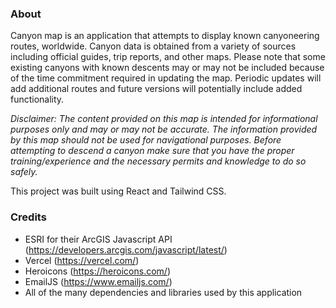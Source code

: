 ### About

Canyon map is an application that attempts to display known canyoneering routes, worldwide. Canyon data is obtained from a variety of sources including official guides, trip reports, and other maps. Please note that some existing canyons with known descents may or may not be included because of the time commitment required in updating the map. Periodic updates will add additional routes and future versions will potentially include added functionality.

*Disclaimer: The content provided on this map is intended for informational purposes only and may or may not be accurate. The information provided by this map should not be used for navigational purposes. Before attempting to descend a canyon make sure that you have the proper training/experience and the necessary permits and knowledge to do so safely.* 

This project was built using React and Tailwind CSS. 

### Credits

 - ESRI for their ArcGIS Javascript API (https://developers.arcgis.com/javascript/latest/)
 - Vercel (https://vercel.com/)
 - Heroicons (https://heroicons.com/)
 - EmailJS (https://www.emailjs.com/)
 - All of the many dependencies and libraries used by this application